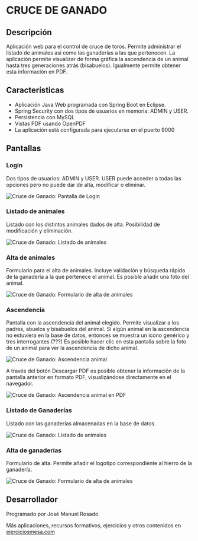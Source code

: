 # CRUCE DE GANADO

## Descripción

Aplicación web para el control de cruce de toros. Permite administrar el listado de animales así como las ganaderías a las que pertenecen. La aplicación permite visualizar de forma gráfica la ascendencia de un animal hasta tres generaciones atrás (bisabuelos). Igualmente permite obtener esta información en PDF.

## Características

- Aplicación Java Web programada con Spring Boot en Eclipse.
- Spring Security con dos tipos de usuarios en memoria: ADMIN y USER.
- Persistencia con MySQL
- Vistas PDF usando OpenPDF
- La aplicación está configurada para ejecutarse en el puerto 9000

## Pantallas

### Login

Dos tipos de usuarios: ADMIN y USER. USER puede acceder a todas las opciones pero no puede dar de alta, modificar o eliminar.  



![Cruce de Ganado: Pantalla de Login](https://ejerciciosmesa.com/images/cruce-ganado/login.png)


### Listado de animales

Listado con los distintos animales dados de alta. Posibilidad de modificación y eliminación.

![Cruce de Ganado: Listado de animales](https://ejerciciosmesa.com/images/cruce-ganado/listado_animal.png)


### Alta de animales

Formulario para el alta de animales. Incluye validación y búsqueda rápida de la ganadería a la que pertenece el animal. Es posible añadir una foto del animal.


![Cruce de Ganado: Formulario de alta de animales](https://ejerciciosmesa.com/images/cruce-ganado/alta_animal.png)


### Ascendencia

Pantalla con la ascendencia del animal elegido. Permite visualizar a los padres, abuelos y bisabuelos del animal.
Si algún animal en la ascendencia no estuviera en la base de datos, entonces se muestra un icono genérico y tres interrogantes (???)
Es posible hacer clic en esta pantalla sobre la foto de un animal para ver la ascendencia de dicho animal.


![Cruce de Ganado: Ascendencia animal](https://ejerciciosmesa.com/images/cruce-ganado/ascendencia.png)


A través del botón Descargar PDF es posible obtener la información de la pantalla anterior en formato PDF, visualizándose directamente en el navegador.

![Cruce de Ganado: Ascendencia animal en PDF](https://ejerciciosmesa.com/images/cruce-ganado/ascendencia_pdf.png)

### Listado de Ganaderías

Listado con las ganaderías almacenadas en la base de datos.

![Cruce de Ganado: Listado de animales](https://ejerciciosmesa.com/images/cruce-ganado/listado_ganaderias.png)

### Alta de ganaderías

Formulario de alta. Permite añadir el logotipo correspondiente al hierro de la ganadería.

![Cruce de Ganado: Formulario de alta de animales](https://ejerciciosmesa.com/images/cruce-ganado/alta_ganaderias.png)

## Desarrollador

Programado por José Manuel Rosado.  

Más aplicaciones, recursos formativos, ejercicios y otros contenidos en [ejerciciosmesa.com](https://ejerciciosmesa.com)


